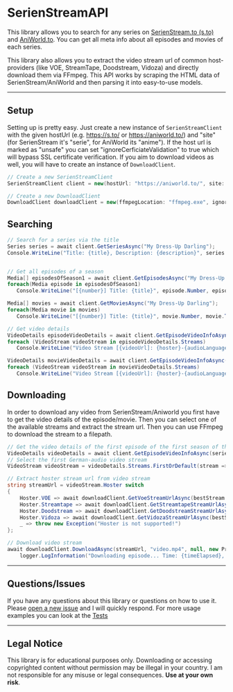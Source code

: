 # SerienStreamAPI
This library allows you to search for any series on [SerienStream.to (s.to)](https://serien.domains/) and [AniWorld.to](https://anicloud.domains/). You can get all meta info about all episodes and movies of each series.

This library also allows you to extract the video stream url of common host-providers (like VOE, StreamTape, Doodstream, Vidoza) and directly download them via FFmpeg.
This API works by scraping the HTML data of SerienStream/AniWorld and then parsing it into easy-to-use models.

---

## Setup
Setting up is pretty easy. Just create a new instance of `SerienStreamClient` with the given hostUrl (e.g. https://s.to/ or https://aniworld.to/) and "site" (for SerienStream it's "serie", for AniWorld its "anime"). If the host url is marked as "unsafe" you can set "ignoreCerficiateValidation" to true which will bypass SSL certificate verification. If you aim to download videos as well, you will have to create an instance of `DownloadClient`.
```cs
// Create a new SerienStreamClient
SerienStreamClient client = new(hostUrl: "https://aniworld.to/", site: "anime", ignoreCerficiateValidation: false, logger: null);

// Create a new DownloadClient
DownloadClient downloadClient = new(ffmpegLocation: "ffmpeg.exe", ignoreCerficiateValidation: false, logger: null);
```

## Searching
```cs
// Search for a series via the title
Series series = await client.GetSeriesAsync("My Dress-Up Darling");
Console.WriteLine("Title: {title}, Description: {description}", series.Title, series.Description);


// Get all episodes of a season
Media[] episodesOfSeason1 = await client.GetEpisodesAsync("My Dress-Up Darling", 1);
foreach(Media episode in episodesOfSeason1)
   Console.WriteLine("[{number}] Title: {title}", episode.Number, episode.Title);

Media[] movies = await client.GetMoviesAsync("My Dress-Up Darling");
foreach(Media movie in movies)
   Console.WriteLine("[{number}] Title: {title}", movie.Number, movie.Title);

// Get video details
VideoDetails episodeVideoDetails = await client.GetEpisodeVideoInfoAsync("My Dress-Up Darling", 1, 1);
foreach (VideoStream videoStream in episodeVideoDetails.Streams)
   Console.WriteLine("Video Stream [{videoUrl]: {hoster}-{audioLanguage}-{subtitleLanguage}", videoStream.VideoUrl, videoStream.Hoster, videoStream.Language.Audio, videoStream.Language.Subtitle);

VideoDetails movieVideoDetails = await client.GetEpisodeVideoInfoAsync("My Dress-Up Darling", 1, 1);
foreach (VideoStream videoStream in movieVideoDetails.Streams)
   Console.WriteLine("Video Stream [{videoUrl]: {hoster}-{audioLanguage}-{subtitleLanguage}", videoStream.VideoUrl, videoStream.Hoster, videoStream.Language.Audio, videoStream.Language.Subtitle);
```

## Downloading
In order to download any video from SerienStream/Aniworld you first have to get the video details of the episode/movie. Then you can select one of the available streams and extract the stream url. Then you can use FFmpeg to download the stream to a filepath.
```cs
// Get the video details of the first episode of the first season of the series "My Dress-Up Darling"
VideoDetails videoDetails = await client.GetEpisodeVideoInfoAsync(series.Title, 1, 1);
// Select the first German-audio video stream
VideoStream videoStream = videoDetails.Streams.FirstOrDefault(stream => stream.Language.Audio == Language.German) ?? throw new Exception("No German video stream found!");

// Extract hoster stream url from video stream
string streamUrl = videoStream.Hoster switch
{
    Hoster.VOE => await downloadClient.GetVoeStreamUrlAsync(bestStream.VideoUrl),
    Hoster.Streamtape => await downloadClient.GetStreamtapeStreamUrlAsync(bestStream.VideoUrl),
    Hoster.Doodstream => await downloadClient.GetDoodstreamStreamUrlAsync(bestStream.VideoUrl),
    Hoster.Vidoza => await downloadClient.GetVidozaStreamUrlAsync(bestStream.VideoUrl),
    _ => throw new Exception("Hoster is not supported!")
};

// Download video stream
await downloadClient.DownloadAsync(streamUrl, "video.mp4", null, new Progress<EncodingProgress>(progress =>
    logger.LogInformation("Downloading episode... Time: {timeElapsed}, Speed: {speed}x", progress.TimeElapsed, progress.SpeedMultiplier)));
```

---

## Questions/Issues
If you have any questions about this library or questions on how to use it. Please [open a new issue](https://github.com/IcySnex/SerienStreamAPI/issues) and I will quickly respond. For more usage examples you can look at the [Tests](https://github.com/IcySnex/SerienStreamAPI/tree/main/SerienStreamAPI.Tests)

---

## Legal Notice
This library is for educational purposes only. Downloading or accessing copyrighted content without permission may be illegal in your country. I am not responsible for any misuse or legal consequences. **Use at your own risk**.
